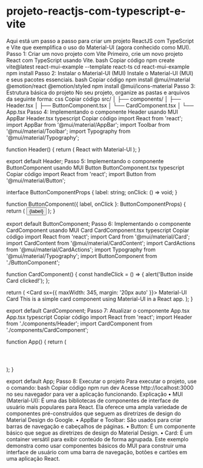 # projeto-reactjs-com-typescript-e-vite

Aqui está um passo a passo para criar um projeto ReactJS com TypeScript e Vite que exemplifica o uso do Material-UI (agora conhecido como MUI).
Passo 1: Criar um novo projeto com Vite
Primeiro, crie um novo projeto React com TypeScript usando Vite.
bash
Copiar código
npm create vite@latest react-mui-example --template react-ts
cd react-mui-example
npm install
Passo 2: Instalar o Material-UI (MUI)
Instale o Material-UI (MUI) e seus pacotes essenciais.
bash
Copiar código
npm install @mui/material @emotion/react @emotion/styled
npm install @mui/icons-material
Passo 3: Estrutura básica do projeto
No seu projeto, organize as pastas e arquivos da seguinte forma:
css
Copiar código
src/
│
├── components/
│   ├── Header.tsx
│   ├── ButtonComponent.tsx
│   └── CardComponent.tsx
│
└── App.tsx
Passo 4: Implementando o componente Header usando MUI AppBar
Header.tsx
typescript
Copiar código
import React from 'react';
import AppBar from '@mui/material/AppBar';
import Toolbar from '@mui/material/Toolbar';
import Typography from '@mui/material/Typography';

function Header() {
  return (
    <AppBar position="static">
      <Toolbar>
        <Typography variant="h6">
          React with Material-UI
        </Typography>
      </Toolbar>
    </AppBar>
  );
}

export default Header;
Passo 5: Implementando o componente ButtonComponent usando MUI Button
ButtonComponent.tsx
typescript
Copiar código
import React from 'react';
import Button from '@mui/material/Button';

interface ButtonComponentProps {
  label: string;
  onClick: () => void;
}

function ButtonComponent({ label, onClick }: ButtonComponentProps) {
  return (
    <Button variant="contained" color="primary" onClick={onClick}>
      {label}
    </Button>
  );
}

export default ButtonComponent;
Passo 6: Implementando o componente CardComponent usando MUI Card
CardComponent.tsx
typescript
Copiar código
import React from 'react';
import Card from '@mui/material/Card';
import CardContent from '@mui/material/CardContent';
import CardActions from '@mui/material/CardActions';
import Typography from '@mui/material/Typography';
import ButtonComponent from './ButtonComponent';

function CardComponent() {
  const handleClick = () => {
    alert('Button inside Card clicked!');
  };

  return (
    <Card sx={{ maxWidth: 345, margin: '20px auto' }}>
      <CardContent>
        <Typography gutterBottom variant="h5" component="div">
          Material-UI Card
        </Typography>
        <Typography variant="body2" color="text.secondary">
          This is a simple card component using Material-UI in a React app.
        </Typography>
      </CardContent>
      <CardActions>
        <ButtonComponent label="Click Me" onClick={handleClick} />
      </CardActions>
    </Card>
  );
}

export default CardComponent;
Passo 7: Atualizar o componente App.tsx
App.tsx
typescript
Copiar código
import React from 'react';
import Header from './components/Header';
import CardComponent from './components/CardComponent';

function App() {
  return (
    <div>
      <Header />
      <CardComponent />
    </div>
  );
}

export default App;
Passo 8: Executar o projeto
Para executar o projeto, use o comando:
bash
Copiar código
npm run dev
Acesse http://localhost:3000 no seu navegador para ver a aplicação funcionando.
Explicação
•	MUI (Material-UI): É uma das bibliotecas de componentes de interface de usuário mais populares para React. Ela oferece uma ampla variedade de componentes pré-construídos que seguem as diretrizes de design do Material Design do Google.
•	AppBar e Toolbar: São usados para criar barras de navegação e cabeçalhos de páginas.
•	Button: É um componente básico que segue as diretrizes de design do Material Design.
•	Card: É um container versátil para exibir conteúdo de forma agrupada.
Este exemplo demonstra como usar componentes básicos do MUI para construir uma interface de usuário com uma barra de navegação, botões e cartões em uma aplicação React.
